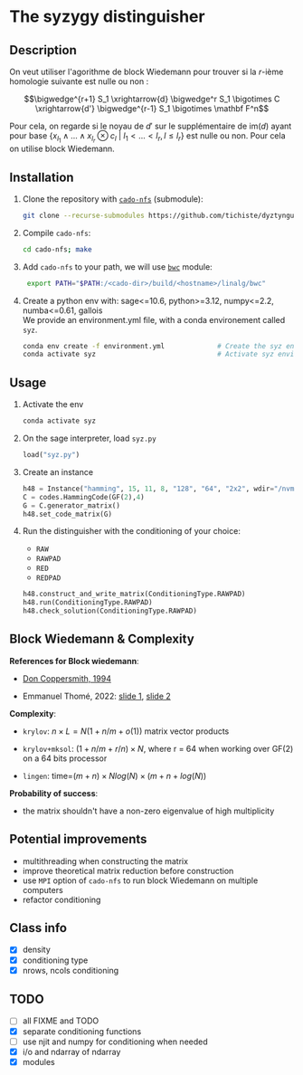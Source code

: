# The syzygy distinguisher

## Description

On veut utiliser l'agorithme de block Wiedemann pour trouver si la $r$-ième homologie suivante est nulle ou non :  

```math
\bigwedge^{r+1} S_1 \xrightarrow{d} \bigwedge^r S_1 \bigotimes C \xrightarrow{d'} \bigwedge^{r-1} S_1 \bigotimes \mathbf F^n
```

Pour cela, on regarde si le noyau de $d'$ sur le supplémentaire de $\mathrm{im}(d)$ ayant pour base $\{ x_{l_1}\wedge \dots \wedge x_{l_r} \otimes c_l\ |\ l_1<\dots <l_r, l \leq l_r \}$ est nulle ou non. Pour cela on utilise block Wiedemann.

## Installation

1. Clone the repository with [`cado-nfs`](https://gitlab.inria.fr/cado-nfs/cado-nfs) (submodule):

    ```bash
    git clone --recurse-submodules https://github.com/tichiste/dyztynguysher.git
    ```

2. Compile `cado-nfs`:

   ```bash
   cd cado-nfs; make
   ```

3. Add `cado-nfs` to your path, we will use [`bwc`](https://gitlab.inria.fr/cado-nfs/cado-nfs/-/tree/master/linalg/bwc) module:

   ```bash
    export PATH="$PATH:/<cado-dir>/build/<hostname>/linalg/bwc"
   ```

4. Create a python env with: sage<=10.6, python>=3.12, numpy<=2.2, numba<=0.61, gallois  
   We provide an environment.yml file, with a conda environement called `syz`.

    ```bash
    conda env create -f environment.yml             # Create the syz environment from file
    conda activate syz                              # Activate syz environment
    ```

## Usage

1. Activate the env

    ```bash
    conda activate syz
    ```

2. On the sage interpreter, load `syz.py`

    ```python
    load("syz.py")
    ```

3. Create an instance

    ```python
    h48 = Instance("hamming", 15, 11, 8, "128", "64", "2x2", wdir="/nvme/user/wdir")
    C = codes.HammingCode(GF(2),4)
    G = C.generator_matrix()
    h48.set_code_matrix(G)
    ```

4. Run the distinguisher with the conditioning of your choice:
   - `RAW`
   - `RAWPAD`
   - `RED`
   - `REDPAD`

    ```python
    h48.construct_and_write_matrix(ConditioningType.RAWPAD)
    h48.run(ConditioningType.RAWPAD)
    h48.check_solution(ConditioningType.RAWPAD)
    ```

## Block Wiedemann & Complexity

**References for Block wiedemann**:

- [Don Coppersmith, 1994](https://www.ams.org/journals/mcom/1994-62-205/S0025-5718-1994-1192970-7/S0025-5718-1994-1192970-7.pdf)

- Emmanuel Thomé, 2022: [slide 1](https://homepages.loria.fr/EThome/teaching/2022-cse-291-14/slides/cse-291-14-lecture-14.pdf), [slide 2](https://members.loria.fr/EThome/teaching/2022-cse-291-14/slides/cse-291-14-lecture-15.pdf)  

**Complexity**:

- `krylov`: $n \times L = N(1 + n/m + o(1))$ matrix vector products

- `krylov+mksol`: $(1 + n/m + r/n) \times N$, where r = 64 when working over GF(2) on a 64 bits processor

- `lingen`: time=$(m+n) \times Nlog(N) \times (m + n + log(N))$

**Probability of success**:

- the matrix shouldn't have a non-zero eigenvalue of high multiplicity

## Potential improvements

- multithreading when constructing the matrix
- improve theoretical matrix reduction before construction
- use `MPI` option of `cado-nfs` to run block Wiedemann on multiple computers
- refactor conditioning

## Class info

- [x] density
- [x] conditioning type
- [x] nrows, ncols conditioning

## TODO

- [ ] all FIXME and TODO
- [x] separate conditioning functions
- [ ] use njit and numpy for conditioning when needed
- [x] i/o and ndarray of ndarray
- [x] modules

